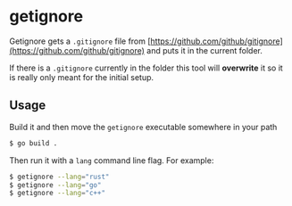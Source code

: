 # getignore
Getignore gets a `.gitignore` file from [https://github.com/github/gitignore](https://github.com/github/gitignore) and puts it in the current folder. 

If there is a `.gitignore` currently in the folder this tool will **overwrite** it so it is really only meant for the initial setup.

## Usage

Build it and then move the `getignore` executable somewhere in your path
```sh
$ go build .
```

Then run it with a `lang` command line flag. For example:
```sh
$ getignore --lang="rust"
$ getignore --lang="go"
$ getignore --lang="c++"
```



